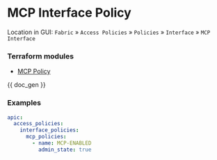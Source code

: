 # MCP Interface Policy

Location in GUI:
`Fabric` » `Access Policies` » `Policies` » `Interface` » `MCP Interface`

### Terraform modules

* [MCP Policy](https://registry.terraform.io/modules/netascode/mcp-policy/aci/latest)

{{ doc_gen }}

### Examples

```yaml
apic:
  access_policies:
    interface_policies:
      mcp_policies:
        - name: MCP-ENABLED
          admin_state: true
```
